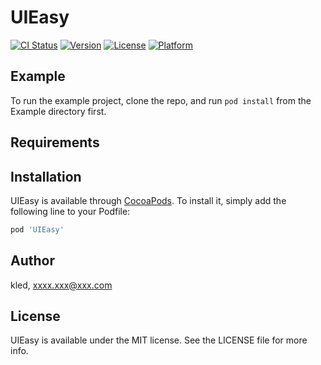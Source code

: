 # UIEasy

[![CI Status](https://img.shields.io/travis/kled/UIEasy.svg?style=flat)](https://travis-ci.org/kled/UIEasy)
[![Version](https://img.shields.io/cocoapods/v/UIEasy.svg?style=flat)](https://cocoapods.org/pods/UIEasy)
[![License](https://img.shields.io/cocoapods/l/UIEasy.svg?style=flat)](https://cocoapods.org/pods/UIEasy)
[![Platform](https://img.shields.io/cocoapods/p/UIEasy.svg?style=flat)](https://cocoapods.org/pods/UIEasy)

## Example

To run the example project, clone the repo, and run `pod install` from the Example directory first.

## Requirements

## Installation

UIEasy is available through [CocoaPods](https://cocoapods.org). To install
it, simply add the following line to your Podfile:

```ruby
pod 'UIEasy'
```

## Author

kled, xxxx.xxx@xxx.com

## License

UIEasy is available under the MIT license. See the LICENSE file for more info.
